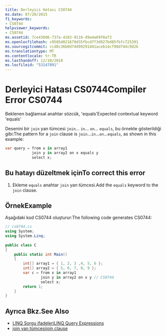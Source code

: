 ```yaml
---
title: Derleyici Hatası CS0744
ms.date: 07/20/2015
f1_keywords:
- CS0744
helpviewer_keywords:
- CS0744
ms.assetid: 7ce430d6-737a-4103-9116-d9a4a69f8af3
ms.openlocfilehash: c9505d021679d35fbcd7f3d927bd85fbfc725391
ms.sourcegitcommit: ccd8c36b0d74d99291d41aceb14cf98d74dc9d2b
ms.translationtype: MT
ms.contentlocale: tr-TR
ms.lasthandoff: 12/10/2018
ms.locfileid: "53147891"
---
```

# <a name="compiler-error-cs0744"></a><span data-ttu-id="ba8cf-102">Derleyici Hatası CS0744</span><span class="sxs-lookup"><span data-stu-id="ba8cf-102">Compiler Error CS0744</span></span>
<span data-ttu-id="ba8cf-103">Beklenen bağlamsal anahtar sözcük, 'equals'</span><span class="sxs-lookup"><span data-stu-id="ba8cf-103">Expected contextual keyword 'equals'</span></span>  
  
 <span data-ttu-id="ba8cf-104">Desenini bir `join` yan tümcesi `join`... `in`... `on`... `equals`, bu örnekte gösterildiği gibi:</span><span class="sxs-lookup"><span data-stu-id="ba8cf-104">The pattern for a `join` clause is `join`...`in`...`on`...`equals`, as shown in this example:</span></span>  
  
```csharp  
var query = from x in array1  
            join y in array2 on x equals y  
            select x;  
```  
  
## <a name="to-correct-this-error"></a><span data-ttu-id="ba8cf-105">Bu hatayı düzeltmek için</span><span class="sxs-lookup"><span data-stu-id="ba8cf-105">To correct this error</span></span>  
  
1.  <span data-ttu-id="ba8cf-106">Ekleme `equals` anahtar `join` yan tümcesi.</span><span class="sxs-lookup"><span data-stu-id="ba8cf-106">Add the `equals` keyword to the `join` clause.</span></span>  
  
## <a name="example"></a><span data-ttu-id="ba8cf-107">Örnek</span><span class="sxs-lookup"><span data-stu-id="ba8cf-107">Example</span></span>  
 <span data-ttu-id="ba8cf-108">Aşağıdaki kod CS0744 oluşturur:</span><span class="sxs-lookup"><span data-stu-id="ba8cf-108">The following code generates CS0744:</span></span>  
  
```csharp  
// cs0744.cs  
using System;  
using System.Linq;  
  
public class C  
{  
    public static int Main()  
    {  
        int[] array1 = { 1, 2, 3 ,4, 5, 6 };  
        int[] array2 = { 5, 6, 7, 8, 9 };  
        var c = from x in array1  
                join y in array2 on x y // CS0744  
                select x;  
        return 1;  
    }  
}  
```  
  
## <a name="see-also"></a><span data-ttu-id="ba8cf-109">Ayrıca Bkz.</span><span class="sxs-lookup"><span data-stu-id="ba8cf-109">See Also</span></span>

- [<span data-ttu-id="ba8cf-110">LINQ Sorgu ifadeleri</span><span class="sxs-lookup"><span data-stu-id="ba8cf-110">LINQ Query Expressions</span></span>](../../csharp/programming-guide/linq-query-expressions/index.md)  
- [<span data-ttu-id="ba8cf-111">join yan tümcesi</span><span class="sxs-lookup"><span data-stu-id="ba8cf-111">join clause</span></span>](../../csharp/language-reference/keywords/join-clause.md)
